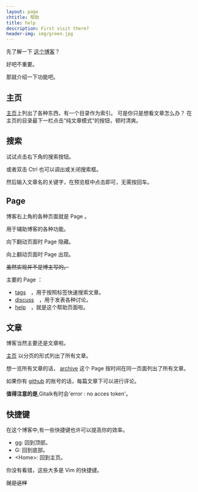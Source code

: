 ```yaml
---
layout: page
chtitle: 帮助
title: help
description: First visit there?
header-img: img/green.jpg
---
```


先了解一下 [这个博客](/about)？

好吧不重要。

那就介绍一下功能吧。

## 主页

[主页](/)上列出了各种东西，有一个目录作为索引。
可是你只是想看文章怎么办？
在主页的目录最下一栏点击“纯文章模式”的按钮，顿时清爽。

## 搜索

试试点击右下角的搜索按钮。

或者双击 Ctrl 也可以调出或关闭搜索框。

然后输入文章名的关键字，在预览框中点击即可，无需按回车。

## Page

博客右上角的各种页面就是 Page 。

用于辅助博客的各种功能。

向下翻动页面时 Page 隐藏。

向上翻动页面时 Page 出现。

~~虽然实现并不是博主写的。~~

主要的 Page ：

- [tags](/tags)　，用于按照标签快速搜索文章。
- [discuss](/discuss)　，用于发表各种讨论。
- [help](/help)　，就是这个帮助页面啦。

## 文章

博客当然主要还是文章啦。

[主页](/#blog_begin) 以分页的形式列出了所有文章。

想一览所有文章的话，
 [archive](/archive) 这个 Page 按时间在同一页面列出了所有文章。

如果你有 [github](https://github.com/) 的账号的话，每篇文章下可以进行评论。

**值得注意的是**,Gitalk有时会'error : no acces token'。

## 快捷键

在这个博客中,有一些快捷键也许可以提高你的效率。

- gg: 回到顶部。
- G: 回到底部。
- \<Home\>: 回到主页。

你没有看错，这些大多是 Vim 的快捷键。

~~就是这样~~
